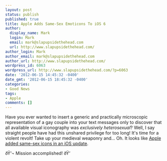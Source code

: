 ```yaml
---
layout: post
status: publish
published: true
title: Apple Adds Same-Sex Emoticons To iOS 6
author:
  display_name: Mark
  login: Mark
  email: mark@slapupsidethehead.com
  url: http://www.slapupsidethehead.com/
author_login: Mark
author_email: mark@slapupsidethehead.com
author_url: http://www.slapupsidethehead.com/
wordpress_id: 6063
wordpress_url: http://www.slapupsidethehead.com/?p=6063
date: '2012-06-15 14:45:32 -0400'
date_gmt: '2012-06-15 18:45:32 -0400'
categories:
- Good News
tags:
- Apple
comments: []
---
```

Have you ever wanted to insert a generic and practically microscopic representation of a gay couple into your text messages only to discover that all available visual iconography was _exclusively heterosexual_? Well, I say straight people have had this unshared privilege for too long! It's time for a violent revolt! Take up your medieval weaponry and... Oh. It looks like [Apple added same-sex icons in an iOS update](http://m.gizmodo.com/5918381/apple-adds-gay-and-lesbian-couple-icons-to-ios-6).

ðŸ‘¬ Mission accomplished! ðŸ‘­

